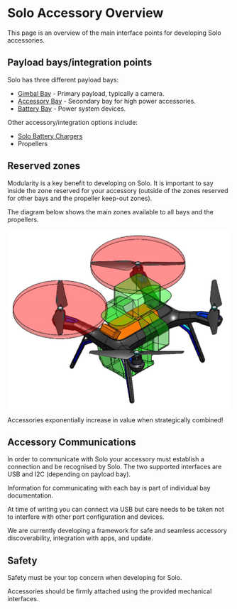 # Solo Accessory Overview

This page is an overview of the main interface points for developing Solo accessories.


## Payload bays/integration points

Solo has three different payload bays:

* [Gimbal Bay](hardware-gimbalbay.md) - Primary payload, typically a camera.
* [Accessory Bay](hardware-accessorybay.md) - Secondary bay for high power accessories.
* [Battery Bay](hardware-batterybay.md) - Power system devices.

Other accessory/integration options include:

* [Solo Battery Chargers](hardware-battery-charging.md)
* Propellers


## Reserved zones

Modularity is a key benefit to developing on Solo. It is important to say inside the zone reserved for your accessory (outside of the zones reserved for other bays and the propeller keep-out zones). 

The diagram below shows the main zones available to all bays and the propellers.

![Solo Accessory Zones](/images/solo-accessory-zones.jpg)

Accessories exponentially increase in value when strategically combined!


## Accessory Communications

In order to communicate with Solo your accessory must establish a connection and be recognised by Solo. The two supported interfaces are USB and I2C (depending on payload bay).

Information for communicating with each bay is part of individual bay documentation.


<aside class="note">
At time of writing you can connect via USB but care needs to be taken not to interfere with other port configuration and devices.

We are currently developing a framework for safe and seamless accessory discoverability, integration with apps, and update. 
</aside>



## Safety

Safety must be your top concern when developing for Solo.

Accessories should be firmly attached using the provided mechanical interfaces. 



